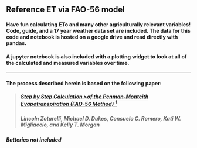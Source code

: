 ## Reference ET via FAO-56 model

#### Have fun calculating ETo and many other agriculturally relevant variables! Code, guide, and a 17 year weather data set are included. The data for this code and notebook is hosted on a google drive and read directly with pandas.

#### A jupyter notebook is also included with a plotting widget to look at all of the calculated and measured variables over time.

____

#### The process described herein is based on the following paper:

>#####   <a href="https://drive.google.com/file/d/1EVjUARYY0g5o0ioVy70yANynh8DAQ4ir/view?usp=sharing">Step by Step Calculation >of the Penman-Monteith Evapotranspiration (FAO-56 Method) <sup>1</sup></a>
>##### Lincoln Zotarelli, Michael D. Dukes, Consuelo C. Romero, Kati W. Migliaccio, and Kelly T. Morgan

##### Batteries not included
